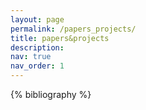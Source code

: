 ```yaml
---
layout: page
permalink: /papers_projects/
title: papers&projects
description:
nav: true
nav_order: 1
---
```


<!-- _pages/publications.md -->
<div class="publications">
<!-- modify projects item in Geyuhao.github.io/_bibliography/papers.bib -->
<!-- image should be inserted in Geyuhao.github.io/assets/img/publication_preview -->
{% bibliography %}

</div>
